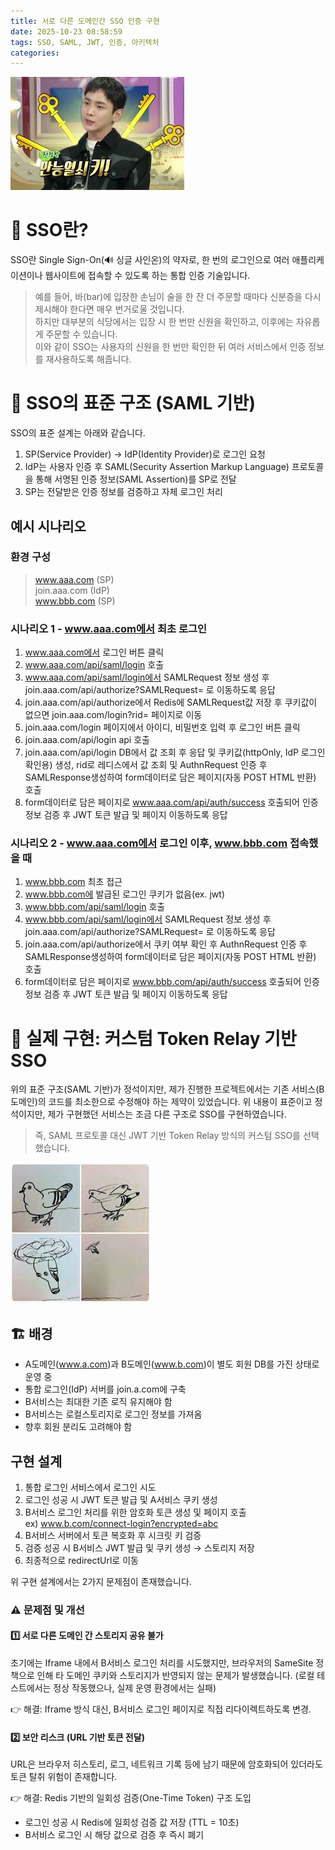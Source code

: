 ```yaml
---
title: 서로 다른 도메인간 SSO 인증 구현
date: 2025-10-23 08:58:59
tags: SSO, SAML, JWT, 인증, 아키텍처
categories: 
---
```


![SSO](/images/sso/1.jpeg)


# 🔐 SSO란?

SSO란 Single Sign-On(🔊 싱글 사인온)의 약자로, 한 번의 로그인으로 여러 애플리케이션이나 웹사이트에 접속할 수 있도록 하는 통합 인증 기술입니다.

> 예를 들어, 바(bar)에 입장한 손님이 술을 한 잔 더 주문할 때마다 신분증을 다시 제시해야 한다면 매우 번거로울 것입니다.  
하지만 대부분의 식당에서는 입장 시 한 번만 신원을 확인하고, 이후에는 자유롭게 주문할 수 있습니다.  
이와 같이 SSO는 사용자의 신원을 한 번만 확인한 뒤 여러 서비스에서 인증 정보를 재사용하도록 해줍니다.  

# 🧩 SSO의 표준 구조 (SAML 기반)

SSO의 표준 설계는 아래와 같습니다.

1. SP(Service Provider) → IdP(Identity Provider)로 로그인 요청
2. IdP는 사용자 인증 후 SAML(Security Assertion Markup Language) 프로토콜을 통해 서명된 인증 정보(SAML Assertion)를 SP로 전달
3. SP는 전달받은 인증 정보를 검증하고 자체 로그인 처리

## 예시 시나리오

### 환경 구성
> www.aaa.com (SP)  
join.aaa.com (IdP)  
www.bbb.com (SP)  

### 시나리오 1 - www.aaa.com에서 최초 로그인
1. www.aaa.com에서 로그인 버튼 클릭  
2. www.aaa.com/api/saml/login 호출  
3. www.aaa.com/api/saml/login에서 SAMLRequest 정보 생성 후 join.aaa.com/api/authorize?SAMLRequest= 로 이동하도록 응답  
4. join.aaa.com/api/authorize에서 Redis에 SAMLRequest값 저장 후 쿠키값이 없으면 join.aaa.com/login?rid= 페이지로 이동  
5. join.aaa.com/login 페이지에서 아이디, 비밀번호 입력 후 로그인 버튼 클릭  
6. join.aaa.com/api/login api 호출  
7. join.aaa.com/api/login DB에서 값 조회 후 응답 및 쿠키값(httpOnly, IdP 로그인 확인용) 생성, rid로 레디스에서 값 조회 및 AuthnRequest 인증 후 SAMLResponse생성하여 form데이터로 담은 페이지(자동 POST HTML 반환) 호출  
8. form데이터로 담은 페이지로 www.aaa.com/api/auth/success 호출되어 인증 정보 검증 후 JWT 토큰 발급 및 페이지 이동하도록 응답  
### 시나리오 2 - www.aaa.com에서 로그인 이후, www.bbb.com 접속했을 때
1. www.bbb.com 최초 접근  
2. www.bbb.com에 발급된 로그인 쿠키가 없음(ex. jwt)  
3. www.bbb.com/api/saml/login 호출  
4. www.bbb.com/api/saml/login에서 SAMLRequest 정보 생성 후 join.aaa.com/api/authorize?SAMLRequest= 로 이동하도록 응답  
5. join.aaa.com/api/authorize에서 쿠키 여부 확인 후 AuthnRequest 인증 후 SAMLResponse생성하여 form데이터로 담은 페이지(자동 POST HTML 반환) 호출  
6. form데이터로 담은 페이지로 www.bbb.com/api/auth/success 호출되어 인증 정보 검증 후 JWT 토큰 발급 및 페이지 이동하도록 응답  



# 🧠 실제 구현: 커스텀 Token Relay 기반 SSO
위의 표준 구조(SAML 기반)가 정석이지만,
제가 진행한 프로젝트에서는 기존 서비스(B도메인)의 코드를 최소한으로 수정해야 하는 제약이 있었습니다.
위 내용이 표준이고 정석이지만, 제가 구현했던 서비스는 조금 다른 구조로 SSO를 구현하였습니다.
> 즉, SAML 프로토콜 대신 JWT 기반 Token Relay 방식의 커스텀 SSO를 선택했습니다.

![Token Relay 기반 SSO](/images/sso/2.jpeg)

## 🏗️ 배경
- A도메인(www.a.com)과 B도메인(www.b.com)이 별도 회원 DB를 가진 상태로 운영 중
- 통합 로그인(IdP) 서버를 join.a.com에 구축
- B서비스는 최대한 기존 로직 유지해야 함
- B서비스는 로컬스토리지로 로그인 정보를 가져옴
- 향후 회원 분리도 고려해야 함

## 구현 설계

1. 통합 로그인 서비스에서 로그인 시도  
2. 로그인 성공 시 JWT 토큰 발급 및 A서비스 쿠키 생성
3. B서비스 로그인 처리를 위한 암호화 토큰 생성 및 페이지 호출    
ex) www.b.com/connect-login?encrypted=abc  
4. B서비스 서버에서 토큰 복호화 후 시크릿 키 검증
5. 검증 성공 시 B서비스 JWT 발급 및 쿠키 생성 → 스토리지 저장
6. 최종적으로 redirectUrl로 이동

위 구현 설계에서는 2가지 문제점이 존재했습니다.

### ⚠️ 문제점 및 개선 
#### 1️⃣ 서로 다른 도메인 간 스토리지 공유 불가
초기에는 Iframe 내에서 B서비스 로그인 처리를 시도했지만,
브라우저의 SameSite 정책으로 인해
타 도메인 쿠키와 스토리지가 반영되지 않는 문제가 발생했습니다.
(로컬 테스트에서는 정상 작동했으나, 실제 운영 환경에서는 실패)

👉 해결: Iframe 방식 대신, B서비스 로그인 페이지로 직접 리다이렉트하도록 변경.

#### 2️⃣ 보안 리스크 (URL 기반 토큰 전달)

URL은 브라우저 히스토리, 로그, 네트워크 기록 등에 남기 때문에
암호화되어 있더라도 토큰 탈취 위험이 존재합니다.

👉 해결: Redis 기반의 일회성 검증(One-Time Token) 구조 도입  
- 로그인 성공 시 Redis에 일회성 검증 값 저장 (TTL = 10초)  
- B서비스 로그인 시 해당 값으로 검증 후 즉시 폐기
  









